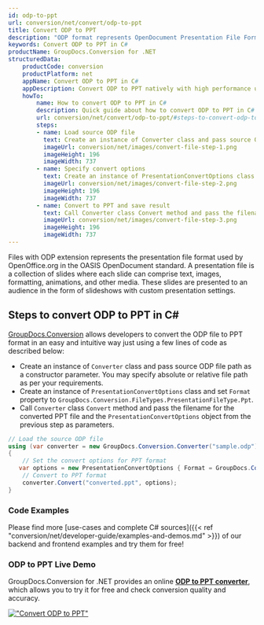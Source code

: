 ```yaml
---
id: odp-to-ppt
url: conversion/net/convert/odp-to-ppt
title: Convert ODP to PPT
description: "ODP format represents OpenDocument Presentation File Format with .odp extension. Learn how to convert ODP to PPT file programmatically in C# language using GroupDocs.Conversion for .NET library."
keywords: Convert ODP to PPT in C#
productName: GroupDocs.Conversion for .NET
structuredData:
    productCode: conversion
    productPlatform: net
    appName: Convert ODP to PPT in C#
    appDescription: Convert ODP to PPT natively with high performance using C# language and server side GroupDocs.Conversion for .NET APIs, without the use of any software like Microsoft or Open Office.
    howTo:
        name: How to convert ODP to PPT in C# 
        description: Quick guide about how to convert ODP to PPT in C# with high performance and accuracy.
        url: conversion/net/convert/odp-to-ppt/#steps-to-convert-odp-to-ppt-in-c
        steps:
        - name: Load source ODP file 
          text: Create an instance of Converter class and pass source ODP file path as a constructor parameter. You may specify absolute or relative file path as per your requirements. 
          imageUrl: conversion/net/images/convert-file-step-1.png
          imageHeight: 196
          imageWidth: 737
        - name: Specify convert options 
          text: Create an instance of PresentationConvertOptions class.
          imageUrl: conversion/net/images/convert-file-step-2.png
          imageHeight: 196
          imageWidth: 737
        - name: Convert to PPT and save result 
          text: Call Converter class Convert method and pass the filename for the converted HTML file and the PresentationConvertOptions object from the previous step as parameters.
          imageUrl: conversion/net/images/convert-file-step-3.png
          imageHeight: 196
          imageWidth: 737
---
```


Files with ODP extension represents the presentation file format used by OpenOffice.org in the OASIS OpenDocument standard. A presentation file is a collection of slides where each slide can comprise text, images, formatting, animations, and other media. These slides are presented to an audience in the form of slideshows with custom presentation settings.

## Steps to convert ODP to PPT in C#

[GroupDocs.Conversion](https://products.groupdocs.com/conversion/net) allows developers to convert the ODP file to PPT format in an easy and intuitive way just using a few lines of code as described below:

* Create an instance of `Converter` class and pass source ODP file path as a constructor parameter. You may specify absolute or relative file path as per your requirements. 
* Create an instance of `PresentationConvertOptions` class and set `Format` property to `GroupDocs.Conversion.FileTypes.PresentationFileType.Ppt`.
* Call `Converter` class `Convert` method and pass the filename for the converted PPT file and the `PresentationConvertOptions` object from the previous step as parameters.

```csharp
// Load the source ODP file
using (var converter = new GroupDocs.Conversion.Converter("sample.odp"))
{
    // Set the convert options for PPT format
   var options = new PresentationConvertOptions { Format = GroupDocs.Conversion.FileTypes.PresentationFileType.Ppt };
    // Convert to PPT format
    converter.Convert("converted.ppt", options);
}
```

### Code Examples

Please find more [use-cases and complete C# sources]({{< ref "conversion/net/developer-guide/examples-and-demos.md" >}}) of our backend and frontend examples and try them for free!

### ODP to PPT Live Demo

GroupDocs.Conversion for .NET provides an online [**ODP to PPT converter**](https://products.groupdocs.app/conversion/odp-to-ppt), which allows you to try it for free and check conversion quality and accuracy.

[!["Convert ODP to PPT"](conversion/net/images/convert-to-ppt/convert-odp-to-ppt.png)](https://products.groupdocs.app/conversion/odp-to-ppt)